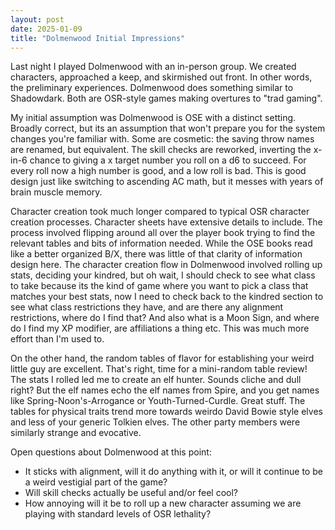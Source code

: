 ```yaml
---
layout: post
date: 2025-01-09
title: "Dolmenwood Initial Impressions"
---
```

Last night I played Dolmenwood with an in-person group. We created characters, approached a keep, and skirmished out front. In other words, the preliminary experiences. Dolmenwood does something similar to Shadowdark. Both are OSR-style games making overtures to "trad gaming".

My initial assumption was Dolmenwood is OSE with a distinct setting. Broadly correct, but its an assumption that won't prepare you for the system changes you're familiar with. Some are cosmetic: the saving throw names are renamed, but equivalent. The skill checks are reworked, inverting the x-in-6 chance to giving a x target number you roll on a d6 to succeed. For every roll now a high number is good, and a low roll is bad. This is good design just like switching to ascending AC math, but it messes with years of brain muscle memory.

Character creation took much longer compared to typical OSR character creation processes. Character sheets have extensive details to include. The process involved flipping around all over the player book trying to find the relevant tables and bits of information needed. While the OSE books read like a better organized B/X, there was little of that clarity of information design here. The character creation flow in Dolmenwood involved rolling up stats, deciding your kindred, but oh wait, I should check to see what class to take because its the kind of game where you want to pick a class that matches your best stats, now I need to check back to the kindred section to see what class restrictions they have, and are there any alignment restrictions, where do I find that? And also what is a Moon Sign, and where do I find my XP modifier, are affiliations a thing etc. This was much more effort than I'm used to.

On the other hand, the random tables of flavor for establishing your weird little guy are excellent. That's right, time for a mini-random table review! The stats I rolled led me to create an elf hunter. Sounds cliche and dull right? But the elf names echo the elf names from Spire, and you get names like Spring-Noon's-Arrogance or Youth-Turned-Curdle. Great stuff. The tables for physical traits trend more towards weirdo David Bowie style elves and less of your generic Tolkien elves. The other party members were similarly strange and evocative.

Open questions about Dolmenwood at this point:

- It sticks with alignment, will it do anything with it, or will it continue to be a weird vestigial part of the game?
- Will skill checks actually be useful and/or feel cool?
- How annoying will it be to roll up a new character assuming we are playing with standard levels of OSR lethality?
